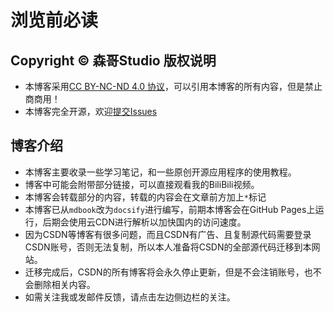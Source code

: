 # 浏览前必读

## Copyright © 森哥Studio 版权说明
- 本博客采用[CC BY-NC-ND 4.0 协议](https://creativecommons.org/licenses/?lang=zh)，可以引用本博客的所有内容，但是禁止商商用！
- 本博客完全开源，欢迎[提交Issues](https://github.com/senge-studio/senge-studio.github.io/issues)

## 博客介绍
- 本博客主要收录一些学习笔记，和一些原创开源应用程序的使用教程。
- 博客中可能会附带部分链接，可以直接观看我的BiliBili视频。
- 本博客会转载部分的内容，转载的内容会在文章前方加上`*`标记
- 本博客已从`mdbook`改为`docsify`进行编写，前期本博客会在GitHub Pages上运行，后期会使用云CDN进行解析以加快国内的访问速度。
- 因为CSDN等博客有很多问题，而且CSDN有广告、且复制源代码需要登录CSDN账号，否则无法复制，所以本人准备将CSDN的全部源代码迁移到本网站。
- 迁移完成后，CSDN的所有博客将会永久停止更新，但是不会注销账号，也不会删除相关内容。
- 如需关注我或发邮件反馈，请点击左边侧边栏的关注。
